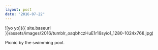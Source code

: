 ```yaml
---
layout: post
date: "2016-07-22"
---
```


![yo yo]({{ site.baseurl }}/assets/images/2016/tumblr_oaqbhczHuE1r16syio1_1280-1024x768.jpg)

Picnic by the swimming pool.
